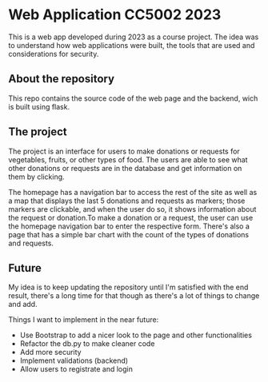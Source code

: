# Web Application CC5002 2023

This is a web app developed during 2023 as a course project. The idea was to understand how web applications were built, the tools that are used and considerations for security.

## About the repository 

This repo contains the source code of the web page and the backend, wich is built using flask. 

## The project 

The project is an interface for users to make donations or requests for vegetables, fruits, or other types of food. The users are able to see what other donations or requests are in the database and get information on them by clicking. 

The homepage has a navigation bar to access the rest of the site as well as a map that displays the last 5 donations and requests as markers; those markers are clickable, and when the user do so, it shows information about the request or donation.To make a donation or a request, the user can use the homepage navigation bar to enter the respective form. There's also a page that has a simple bar chart with the count of the types of donations and requests.

## Future

My idea is to keep updating the repository until I'm satisfied with the end result, there's a long time for that though as there's a lot of things to change and add.

Things I want to implement in the near future:

*  Use Bootstrap to add a nicer look to the page and other functionalities
*  Refactor the db.py to make cleaner code
*  Add more security
*  Implement validations (backend)
*  Allow users to registrate and login



